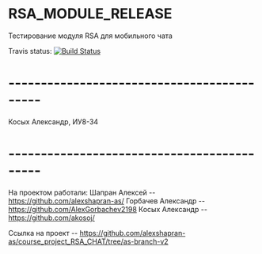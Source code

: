 # RSA_MODULE_RELEASE

Тестирование модуля RSA для мобильного чата 

Travis status:
[![Build Status](https://travis-ci.org/akosoj/RSA_MODULE_RELEASE.svg?branch=master)](https://travis-ci.org/akosoj/RSA_MODULE_RELEASE)
# -------------------------------------------
Косых Александр, ИУ8-34
# -------------------------------------------
На проектом работали:
Шапран Алексей -- https://github.com/alexshapran-as/
Горбачев Александр -- https://github.com/AlexGorbachev2198
Косых Александр -- https://github.com/akosoj/

Ссылка на проект -- https://github.com/alexshapran-as/course_project_RSA_CHAT/tree/as-branch-v2
